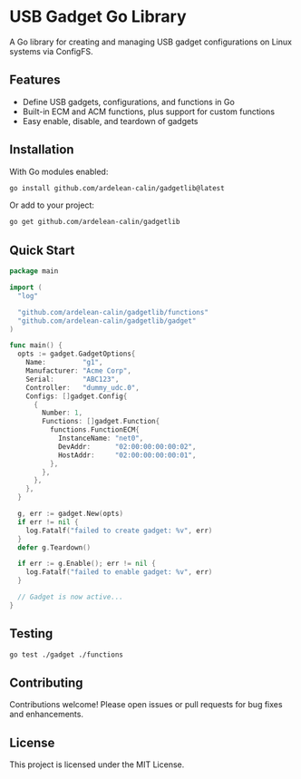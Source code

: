 # USB Gadget Go Library

A Go library for creating and managing USB gadget configurations on Linux systems via ConfigFS.

## Features

- Define USB gadgets, configurations, and functions in Go  
- Built-in ECM and ACM functions, plus support for custom functions  
- Easy enable, disable, and teardown of gadgets  

## Installation

With Go modules enabled:

```bash
go install github.com/ardelean-calin/gadgetlib@latest
```

Or add to your project:

```bash
go get github.com/ardelean-calin/gadgetlib
```

## Quick Start

```go
package main

import (
  "log"

  "github.com/ardelean-calin/gadgetlib/functions"
  "github.com/ardelean-calin/gadgetlib/gadget"
)

func main() {
  opts := gadget.GadgetOptions{
    Name:         "g1",
    Manufacturer: "Acme Corp",
    Serial:       "ABC123",
    Controller:   "dummy_udc.0",
    Configs: []gadget.Config{
      {
        Number: 1,
        Functions: []gadget.Function{
          functions.FunctionECM{
            InstanceName: "net0",
            DevAddr:      "02:00:00:00:00:02",
            HostAddr:     "02:00:00:00:00:01",
          },
        },
      },
    },
  }

  g, err := gadget.New(opts)
  if err != nil {
    log.Fatalf("failed to create gadget: %v", err)
  }
  defer g.Teardown()

  if err := g.Enable(); err != nil {
    log.Fatalf("failed to enable gadget: %v", err)
  }

  // Gadget is now active...
}
```

## Testing

```bash
go test ./gadget ./functions
```

## Contributing

Contributions welcome! Please open issues or pull requests for bug fixes and enhancements.

## License

This project is licensed under the MIT License.
